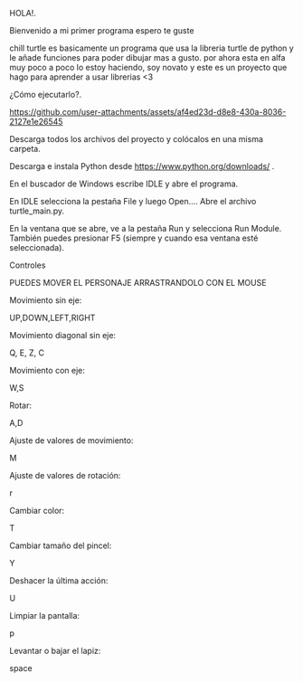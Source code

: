 HOLA!.

Bienvenido a mi primer programa espero te guste

chill turtle es basicamente un programa que usa la libreria turtle de python y le añade funciones para poder dibujar mas a gusto. por ahora esta en alfa muy poco a poco lo estoy haciendo, soy novato y este es un proyecto que hago para aprender a usar librerias <3

¿Cómo ejecutarlo?.



https://github.com/user-attachments/assets/af4ed23d-d8e8-430a-8036-2127e1e26545



Descarga todos los archivos del proyecto y colócalos en una misma carpeta.

Descarga e instala Python desde https://www.python.org/downloads/
.

En el buscador de Windows escribe IDLE y abre el programa.

En IDLE selecciona la pestaña File y luego Open.... Abre el archivo turtle_main.py.

En la ventana que se abre, ve a la pestaña Run y selecciona Run Module.
También puedes presionar F5 (siempre y cuando esa ventana esté seleccionada).


Controles

PUEDES MOVER EL PERSONAJE ARRASTRANDOLO CON EL MOUSE

Movimiento sin eje:

UP,DOWN,LEFT,RIGHT

Movimiento diagonal sin eje:

Q, E, Z, C

Movimiento con eje:

W,S

Rotar:

A,D

Ajuste de valores de movimiento:

M

Ajuste de valores de rotación:

r

Cambiar color:

T

Cambiar tamaño del pincel:

Y

Deshacer la última acción:

U

Limpiar la pantalla:

p

Levantar o bajar el lapiz:

space

